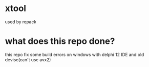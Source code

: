 # xtool
used by repack

# what does this repo done?
this repo fix some build errors on windows with delphi 12 IDE and old devise(can't use avx2)
